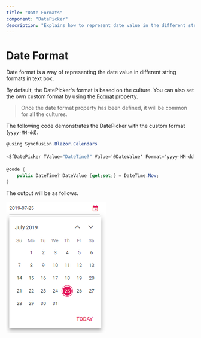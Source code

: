 ```yaml
---
title: "Date Formats"
component: "DatePicker"
description: "Explains how to represent date value in the different string format in the date input to improve readability or to enter the date properly."
---
```


# Date Format

Date format is a way of representing the date value in different string formats in text box.

By default, the DatePicker's format is based on the culture. You can also set the own
custom format by using the
[Format](https://help.syncfusion.com/cr/blazor/Syncfusion.Blazor~Syncfusion.Blazor.Calendars.SfDatePicker%601~Format.html)
property.

> Once the date format property has been defined, it will be common for all the cultures.

The following code demonstrates the DatePicker with the custom format (`yyyy-MM-dd`).

```csharp
@using Syncfusion.Blazor.Calendars

<SfDatePicker TValue="DateTime?" Value='@DateValue' Format='yyyy-MM-dd'></SfDatePicker>

@code {
    public DateTime? DateValue {get;set;} = DateTime.Now;
}
```

The output will be as follows.

![datepicker](./images/date_format.png)
